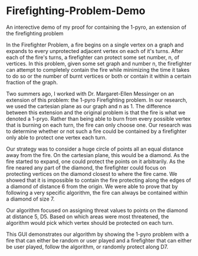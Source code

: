 # Firefighting-Problem-Demo
An interective demo of my proof for containing the 1-pyro, an extension of the firefighting problem

In the Firefighter Problem, a fire begins on a single vertex on a graph and expands to every unprotected adjacent vertex
on each of it's turns. After each of the fire's turns, a firefighter can protect some set number, n, of vertices. In this
problem, given some set graph and number n, the firefighter can attempt to completely contain the fire  while minimizing
the time it takes to do so or the number of burnt vertices or both or contain it within a certain fraction of the graph.

Two summers ago, I worked with Dr. Margaret-Ellen Messinger on an extension of this problem: the 1-pyro Firefighting 
problem. In our research, we used the cartesian plane as our graph and n as 1. The difference between this extension 
and the original problem is that the fire is what we denoted a 1-pryo. Rather than being able to burn from every possible
vertex that is burning on each turn, the fire can only choose one. Our research was to determine whether or not such a 
fire could be contained by a firefighter only able to protect one vertex each turn.

Our strategy was to consider a huge circle of points all an equal distance away from the fire. On the cartesian plane, this would be a diamond. As the fire started to expand, one could protect the points on it arbitrarily. As the fire neared any part of the diamond, the firefighter could focus on protecting vertices on the diamond closest to where the fire came. We showed that it is impossible to contain the fire protecting along the edges of a diamond of distance 6 from the origin. We were able to prove that by following a very specific algorithm, the fire can always be contained within a diamond of size 7.

Our algorithm focused on assigning threat values to points on the diamond at distance 5, D5. Based on which areas were most threatened, the algorithm would pick which vertex should be protected on each turn.

This GUI demonstrates our algorithm by showing the 1-pyro problem with a fire that can either be random or user played and a firefighter that can either be user played, follow the algorithm, or randomly protect along D7. 
